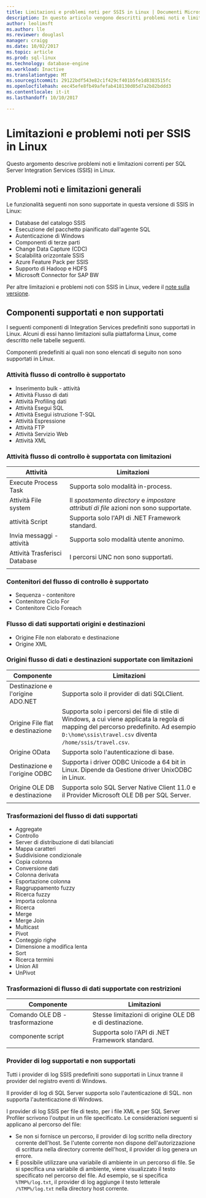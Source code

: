 ```yaml
---
title: Limitazioni e problemi noti per SSIS in Linux | Documenti Microsoft
description: In questo articolo vengono descritti problemi noti e limitazioni per SQL Server Integration Services (SSIS) nei computer Linux
author: leolimsft
ms.author: lle
ms.reviewer: douglasl
manager: craigg
ms.date: 10/02/2017
ms.topic: article
ms.prod: sql-linux
ms.technology: database-engine
ms.workload: Inactive
ms.translationtype: MT
ms.sourcegitcommit: 29122bdf543e82c1f429cf401b5fe1d8383515fc
ms.openlocfilehash: eec45efe8fb49afefab418130d05d7a2b82bddd3
ms.contentlocale: it-it
ms.lasthandoff: 10/10/2017

---
```

# <a name="limitations-and-known-issues-for-ssis-on-linux"></a>Limitazioni e problemi noti per SSIS in Linux

Questo argomento descrive problemi noti e limitazioni correnti per SQL Server Integration Services (SSIS) in Linux.

## <a name="general-limitations-and-known-issues"></a>Problemi noti e limitazioni generali

Le funzionalità seguenti non sono supportate in questa versione di SSIS in Linux:
  - Database del catalogo SSIS
  - Esecuzione del pacchetto pianificato dall'agente SQL
  - Autenticazione di Windows
  - Componenti di terze parti
  - Change Data Capture (CDC)
  - Scalabilità orizzontale SSIS
  - Azure Feature Pack per SSIS
  - Supporto di Hadoop e HDFS
  - Microsoft Connector for SAP BW

Per altre limitazioni e problemi noti con SSIS in Linux, vedere il [note sulla versione](sql-server-linux-release-notes.md#ssis).

## <a name="components"></a>Componenti supportati e non supportati

I seguenti componenti di Integration Services predefiniti sono supportati in Linux. Alcuni di essi hanno limitazioni sulla piattaforma Linux, come descritto nelle tabelle seguenti.

Componenti predefiniti ai quali non sono elencati di seguito non sono supportati in Linux.

### <a name="supported-control-flow-tasks"></a>Attività flusso di controllo è supportato
- Inserimento bulk - attività
- Attività Flusso di dati
- Attività Profiling dati
- Attività Esegui SQL
- Attività Esegui istruzione T-SQL
- Attività Espressione
- Attività FTP
- Attività Servizio Web
- Attività XML

### <a name="control-flow-tasks-supported-with-limitations"></a>Attività flusso di controllo è supportata con limitazioni

| Attività | Limitazioni |
|------------|---|
| Execute Process Task | Supporta solo modalità in-process. |
| Attività File system | Il *spostamento directory* e *impostare attributi di file* azioni non sono supportate. |
| attività Script | Supporta solo l'API di .NET Framework standard. |
| Invia messaggi - attività | Supporta solo modalità utente anonimo. |
| Attività Trasferisci Database | I percorsi UNC non sono supportati. |
| | |

### <a name="supported-control-flow-containers"></a>Contenitori del flusso di controllo è supportato
- Sequenza - contenitore
- Contenitore Ciclo For
- Contenitore Ciclo Foreach

### <a name="supported-data-flow-sources-and-destinations"></a>Flusso di dati supportati origini e destinazioni
- Origine File non elaborato e destinazione
- Origine XML

### <a name="data-flow-sources-and-destinations-supported-with-limitations"></a>Origini flusso di dati e destinazioni supportate con limitazioni

| Componente | Limitazioni |
|------------|---|
| Destinazione e l'origine ADO.NET | Supporta solo il provider di dati SQLClient. |
| Origine File flat e destinazione | Supporta solo i percorsi dei file di stile di Windows, a cui viene applicata la regola di mapping del percorso predefinito. Ad esempio `D:\home\ssis\travel.csv` diventa `/home/ssis/travel.csv`. |
| Origine OData | Supporta solo l'autenticazione di base. |
| Destinazione e l'origine ODBC | Supporta i driver ODBC Unicode a 64 bit in Linux. Dipende da Gestione driver UnixODBC in Linux. |
| Origine OLE DB e destinazione | Supporta solo SQL Server Native Client 11.0 e il Provider Microsoft OLE DB per SQL Server. |
| | |

### <a name="supported-data-flow-transformations"></a>Trasformazioni del flusso di dati supportati
- Aggregate
- Controllo
- Server di distribuzione di dati bilanciati
- Mappa caratteri
- Suddivisione condizionale
- Copia colonna
- Conversione dati
- Colonna derivata
- Esportazione colonna
- Raggruppamento fuzzy
- Ricerca fuzzy
- Importa colonna
- Ricerca
- Merge
- Merge Join
- Multicast
- Pivot
- Conteggio righe
- Dimensione a modifica lenta
- Sort
- Ricerca termini
- Union All
- UnPivot

### <a name="data-flow-transformations-supported-with-limitations"></a>Trasformazioni di flusso di dati supportate con restrizioni

| Componente | Limitazioni |
|------------|---|
| Comando OLE DB - trasformazione | Stesse limitazioni di origine OLE DB e di destinazione. |
| componente script | Supporta solo l'API di .NET Framework standard. |
| | |

### <a name="supported-and-unsupported-log-providers"></a>Provider di log supportati e non supportati
Tutti i provider di log SSIS predefiniti sono supportati in Linux tranne il provider del registro eventi di Windows.

Il provider di log di SQL Server supporta solo l'autenticazione di SQL. non supporta l'autenticazione di Windows.

I provider di log SSIS per file di testo, per i file XML e per SQL Server Profiler scrivono l'output in un file specificato. Le considerazioni seguenti si applicano al percorso del file:
-   Se non si fornisce un percorso, il provider di log scritto nella directory corrente dell'host. Se l'utente corrente non dispone dell'autorizzazione di scrittura nella directory corrente dell'host, il provider di log genera un errore.
-   È possibile utilizzare una variabile di ambiente in un percorso di file. Se si specifica una variabile di ambiente, viene visualizzato il testo specificato nel percorso del file. Ad esempio, se si specifica `%TMP%/log.txt`, il provider di log aggiunge il testo letterale `/%TMP%/log.txt` nella directory host corrente.



